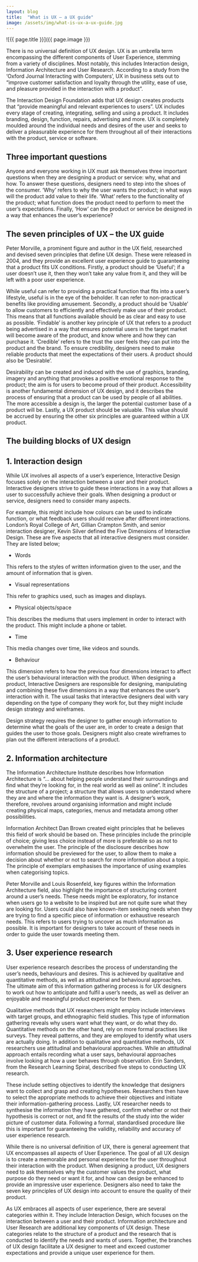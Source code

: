```yaml
---
layout: blog
title:  "What is UX – a UX guide"
image: /assets/img/what-is-ux-a-ux-guide.jpg
---
```


![{{ page.title }}]({{ page.image }})


There is no universal definition of UX design. UX is an umbrella term encompassing the different components of User Experience, stemming from a variety of disciplines. Most notably, this includes Interaction design, Information Architecture and User Research. According to a study from the ‘Oxford Journal Interacting with Computers’, UX in business sets out to “improve customer satisfaction and loyalty through the utility, ease of use, and pleasure provided in the interaction with a product”.

The Interaction Design Foundation adds that UX design creates products that “provide meaningful and relevant experiences to users”. UX includes every stage of creating, integrating, selling and using a product. It includes branding, design, function, repairs, advertising and more. UX is completely moulded around the individual needs and desires of the user and seeks to deliver a pleasurable experience for them throughout all of their interactions with the product, service or software.

## Three important questions
Anyone and everyone working in UX must ask themselves three important questions when they are designing a product or service: why, what and how. To answer these questions, designers need to step into the shoes of the consumer. ‘Why’ refers to why the user wants the product; in what ways will the product add value to their life. ‘What’ refers to the functionality of the product; what function does the product need to perform to meet the user’s expectations. Finally, ‘How’ can the product or service be designed in a way that enhances the user’s experience?


## The seven principles of UX – the UX guide
Peter Morville, a prominent figure and author in the UX field, researched and devised seven principles that define UX design. These were released in 2004, and they provide an excellent user experience guide to guaranteeing that a product fits UX conditions. Firstly, a product should be ‘Useful’; if a user doesn’t use it, then they won’t take any value from it, and they will be left with a poor user experience.

While useful can refer to providing a practical function that fits into a user’s lifestyle, useful is in the eye of the beholder. It can refer to non-practical benefits like providing amusement. Secondly, a product should be ‘Usable’ to allow customers to efficiently and effectively make use of their product. This means that all functions available should be as clear and easy to use as possible. ‘Findable’ is another key principle of UX that refers to a product being advertised in a way that ensures potential users in the target market will become aware of the product, and know where and how they can purchase it. ‘Credible’ refers to the trust the user feels they can put into the product and the brand. To ensure credibility, designers need to make reliable products that meet the expectations of their users. A product should also be ‘Desirable’.

Desirability can be created and induced with the use of graphics, branding, imagery and anything that provokes a positive emotional response to the product; the aim is for users to become proud of their product. Accessibility is another fundamental dimension of UX design, and it describes the process of ensuring that a product can be used by people of all abilities. The more accessible a design is, the larger the potential customer base of a product will be. Lastly, a UX product should be valuable. This value should be accrued by ensuring the other six principles are guaranteed within a UX product.


## The building blocks of UX design
## 1. Interaction design
While UX involves all aspects of a user’s experience, Interactive Design focuses solely on the interaction between a user and their product. Interactive designers strive to guide these interactions in a way that allows a user to successfully achieve their goals. When designing a product or service, designers need to consider many aspects.

For example, this might include how colours can be used to indicate function, or what feedback users should receive after different interactions. London’s Royal College of Art, Gillian Crampton Smith, and senior interaction designer, Kevin Silver defined the Five Dimensions of Interactive Design. These are five aspects that all interactive designers must consider. They are listed below;

- Words
  
This refers to the styles of written information given to the user, and the amount of information that is given.

- Visual representations
  
This refer to graphics used, such as images and displays.

- Physical objects/space
  
This describes the mediums that users implement in order to interact with the product. This might include a phone or tablet.

- Time
  
This media changes over time, like videos and sounds.

- Behaviour
  
This dimension refers to how the previous four dimensions interact to affect the user’s behavioural interaction with the product.
When designing a product, Interactive Designers are responsible for designing, manipulating and combining these five dimensions in a way that enhances the user’s interaction with it. The usual tasks that interactive designers deal with vary depending on the type of company they work for, but they might include design strategy and wireframes.

Design strategy requires the designer to gather enough information to determine what the goals of the user are, in order to create a design that guides the user to those goals. Designers might also create wireframes to plan out the different interactions of a product.

## 2. Information architecture
The Information Architecture Institute describes how Information Architecture is “… about helping people understand their surroundings and find what they’re looking for, in the real world as well as online”. It includes the structure of a project; a structure that allows users to understand where they are and where the information they want is. A designer’s work, therefore, revolves around organising information and might include creating physical maps, categories, menus and metadata among other possibilities.

Information Architect Dan Brown created eight principles that he believes this field of work should be based on. These principles include the principle of choice; giving less choice instead of more is preferable so as not to overwhelm the user. The principle of the disclosure describes how information should be previewed for the user, to allow them to make a decision about whether or not to search for more information about a topic. The principle of exemplars emphasises the importance of using examples when categorising topics.

Peter Morville and Louis Rosenfeld, key figures within the Information Architecture field, also highlight the importance of structuring content around a user’s needs. These needs might be exploratory, for instance when users go to a website to be inspired but are not quite sure what they are looking for. Users could also have known-item seeking needs when they are trying to find a specific piece of information or exhaustive research needs. This refers to users trying to uncover as much information as possible. It is important for designers to take account of these needs in order to guide the user towards meeting them.

## 3. User experience research
User experience research describes the process of understanding the user’s needs, behaviours and desires. This is achieved by qualitative and quantitative methods, as well as attitudinal and behavioural approaches. The ultimate aim of this information gathering process is for UX designers to work out how to anticipate and fulfil a user’s needs, as well as deliver an enjoyable and meaningful product experience for them.

Qualitative methods that UX researchers might employ include interviews with target groups, and ethnographic field studies. This type of information gathering reveals why users want what they want, or do what they do. Quantitative methods on the other hand, rely on more formal practises like surveys. They reveal patterns, and they are employed to identify what users are actually doing. In addition to qualitative and quantitative methods, UX researchers use attitudinal and behavioural approaches. While an attitudinal approach entails recording what a user says, behavioural approaches involve looking at how a user behaves through observation. Erin Sanders, from the Research Learning Spiral, described five steps to conducting UX research.

These include setting objectives to identify the knowledge that designers want to collect and grasp and creating hypotheses. Researchers then have to select the appropriate methods to achieve their objectives and initiate their information-gathering process. Lastly, UX researcher needs to synthesise the information they have gathered, confirm whether or not their hypothesis is correct or not, and fit the results of the study into the wider picture of customer data. Following a formal, standardised procedure like this is important for guaranteeing the validity, reliability and accuracy of user experience research.

While there is no universal definition of UX, there is general agreement that UX encompasses all aspects of User Experience. The goal of all UX design is to create a memorable and personal experience for the user throughout their interaction with the product. When designing a product, UX designers need to ask themselves why the customer values the product, what purpose do they need or want it for, and how can design be enhanced to provide an impressive user experience. Designers also need to take the seven key principles of UX design into account to ensure the quality of their product.

As UX embraces all aspects of user experience, there are several categories within it. They include Interaction Design, which focuses on the interaction between a user and their product. Information architecture and User Research are additional key components of UX design. These categories relate to the structure of a product and the research that is conducted to identify the needs and wants of users. Together, the branches of UX design facilitate a UX designer to meet and exceed customer expectations and provide a unique user experience for them.

